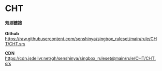 # CHT

#### 规则链接

**Github**
https://raw.githubusercontent.com/senshinya/singbox_ruleset/main/rule/CHT/CHT.srs

**CDN**
https://cdn.jsdelivr.net/gh/senshinya/singbox_ruleset@main/rule/CHT/CHT.srs